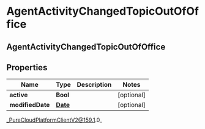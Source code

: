 # AgentActivityChangedTopicOutOfOffice

## AgentActivityChangedTopicOutOfOffice

## Properties

|Name | Type | Description | Notes|
|------------ | ------------- | ------------- | -------------|
| **active** | **Bool** |  | [optional] |
| **modifiedDate** | [**Date**](Date) |  | [optional] |



_PureCloudPlatformClientV2@159.1.0_
